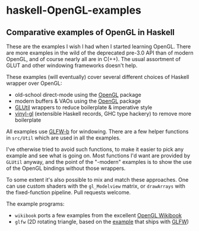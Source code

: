 haskell-OpenGL-examples
=======================

## Comparative examples of OpenGL in Haskell

These are the examples I wish I had when I started learning OpenGL.
There are more examples in the wild of the deprecated pre-3.0 API than
of modern OpenGL, and of course nearly all are in C(++).  The usual
assortment of GLUT and other windowing frameworks doesn't help.

These examples (will eventually) cover several different choices of
Haskell wrapper over OpenGL:

* old-school direct-mode using the [OpenGL][] package
* modern buffers & VAOs using the [OpenGL][] package
* [GLUtil][] wrappers to reduce boilerplate & imperative style
* [vinyl-gl][] (extensible Haskell records, GHC type hackery) to remove more boilerplate

[OpenGL]: http://hackage.haskell.org/package/OpenGL
[GLUtil]: http://hackage.haskell.org/package/GLUtil
[vinyl-gl]: http://hackage.haskell.org/package/vinyl-gl

All examples use [GLFW-b][] for windowing.  There are a few helper
functions in `src/Util` which are used in all the examples.

I've otherwise tried to avoid such functions, to make it easier to
pick any example and see what is going on.  Most functions I'd want
are provided by `GLUtil` anyway, and the point of the "-modern"
examples is to show the use of the OpenGL bindings without those
wrappers.

To some extent it's also possible to mix and match these approaches.
One can use custom shaders with the `gl_Modelview` matrix, or
`drawArrays` with the fixed-function pipeline.  Pull requests welcome.

The example programs:
* `wikibook` ports a few examples from the excellent [OpenGL Wikibook](https://en.wikibooks.org/wiki/OpenGL_Programming)
* `glfw` (2D rotating triangle, based on the [example][] that ships with [GLFW][])

[GLFW]: http://www.glfw.org/
[example]: http://www.glfw.org/docs/3.0/quick.html#quick_example
[GLFW-b]: http://hackage.haskell.org/package/GLFW-b
